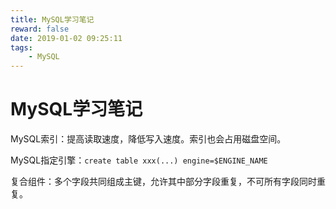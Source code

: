 ```yaml
---
title: MySQL学习笔记
reward: false
date: 2019-01-02 09:25:11
tags:
	- MySQL
---
```


# MySQL学习笔记

MySQL索引：提高读取速度，降低写入速度。索引也会占用磁盘空间。

MySQL指定引擎：`create table xxx(...) engine=$ENGINE_NAME`

复合组件：多个字段共同组成主键，允许其中部分字段重复，不可所有字段同时重复。
